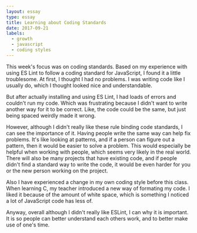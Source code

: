 ```yaml
---
layout: essay
type: essay
title: Learning about Coding Standards
date: 2017-09-21
labels:
  - growth
  - javascript
  - coding styles 
---
```


This week's focus was on coding standards. Based on my experience with using ES Lint to follow 
a coding standard for JavaScript, I found it a little troublesome. At first, I thought I had no 
problems. I was writing code like I usually do, which I thought looked nice and understandable. 
    
But after actually installing and using ES Lint, I had loads of errors and couldn't run my code.
Which was frustrating because I didn't want to write another way for it to be correct. Like, the 
code could be the same, but just being spaced weirdly made it wrong. 

However, although I didn't really like these rule binding code standards, I can see the importance of it. 
Having people write the same way can help fix problems. It's like looking at patterns, and if a person 
can figure out a pattern, then it would be easier to solve a problem. This would especially be helpful 
when working with people, which seems very likely in the real world. There will also be many projects 
that have existing code, and if people didn't find a standard way to write the code, it would be 
even harder for you or the new person working on the project.

Also I have experienced a change in my own coding style before this class. When learning C, my teacher 
introduced a new way of formating my code. I liked it because of the amount of white space, which is 
something I noticed a lot of JavaScript code has less of. 

Anyway, overall although I didn't really like ESLint, I can why it is important. It is so people can better 
understand each others work, and to better make use of one's time.
    
